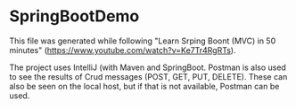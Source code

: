 # SpringBootDemo

This file was generated while following "Learn Srping Boont (MVC) in 50 minutes" (https://www.youtube.com/watch?v=Ke7Tr4RgRTs).

The project uses IntelliJ (with Maven and SpringBoot. Postman is also used to see the results of Crud messages (POST, GET, PUT, DELETE). These can also be seen on the local host, but if that is not available, Postman can be used.
